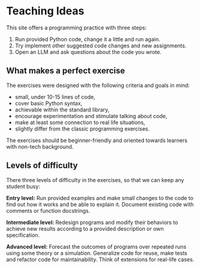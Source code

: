 # Teaching Ideas

<!--
Teaching programming is hard. Students make uneven progress
and get distracted when things do not work out as they expected.
There are no alternatives to practice, persistence
and taking your own initiative to create, fix and refine
your code.
--> 

This site offers a programming practice with three steps: 

1. Run provided Python code, change it a little and run again.
2. Try implement other suggested code changes and new assignments.
3. Open an LLM and ask questions about the code you wrote.

## What makes a perfect exercise

The exercises were designed with the following criteria and goals in mind:

- small, under 10-15 lines of code,
- cover basic Python syntax,
- achievable within the standard library,
- encourage experimentation and stimulate talking about code,
- make at least some connection to real life situations,
- slightly differ from the classic programming exercises.

The exercises should be beginner-friendly and oriented towards 
learners with non-tech background.

## Levels of difficulty

There three levels of difficulty in the exercises, 
so that we can keep any student busy:

**Entry level:** Run provided examples and make small changes to the code to find out how it works and be able to explain it. Document existing code with comments or function docstrings.

**Intermediate level:** Redesign programs and modify their behaviors to achieve new results according to a provided description or own specification.

**Advanced level:** Forecast the outcomes of programs over repeated runs using some theory or a simulation. Generalize code for reuse, make tests and refactor code for maintainability. Think of extensions for real-life cases.
